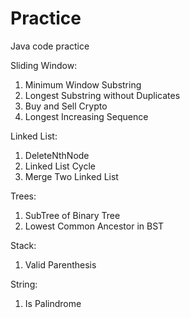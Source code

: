 # Practice
Java code practice

Sliding Window:
  1. Minimum Window Substring
  2. Longest Substring without Duplicates
  3. Buy and Sell Crypto
  4. Longest Increasing Sequence

Linked List: 
  1. DeleteNthNode
  2. Linked List Cycle
  3. Merge Two Linked List

Trees: 
  1. SubTree of Binary Tree
  2. Lowest Common Ancestor in BST

Stack: 
  1. Valid Parenthesis

String:
  1. Is Palindrome
